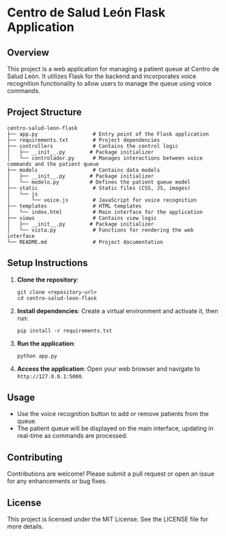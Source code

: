 # Centro de Salud León Flask Application

## Overview
This project is a web application for managing a patient queue at Centro de Salud León. It utilizes Flask for the backend and incorporates voice recognition functionality to allow users to manage the queue using voice commands.

## Project Structure
```
centro-salud-leon-flask
├── app.py                  # Entry point of the Flask application
├── requirements.txt        # Project dependencies
├── controllers             # Contains the control logic
│   ├── __init__.py        # Package initializer
│   └── controlador.py      # Manages interactions between voice commands and the patient queue
├── models                  # Contains data models
│   ├── __init__.py        # Package initializer
│   └── modelo.py          # Defines the patient queue model
├── static                  # Static files (CSS, JS, images)
│   └── js
│       └── voice.js        # JavaScript for voice recognition
├── templates               # HTML templates
│   └── index.html          # Main interface for the application
├── views                   # Contains view logic
│   ├── __init__.py        # Package initializer
│   └── vista.py            # Functions for rendering the web interface
└── README.md               # Project documentation
```

## Setup Instructions
1. **Clone the repository**:
   ```
   git clone <repository-url>
   cd centro-salud-leon-flask
   ```

2. **Install dependencies**:
   Create a virtual environment and activate it, then run:
   ```
   pip install -r requirements.txt
   ```

3. **Run the application**:
   ```
   python app.py
   ```

4. **Access the application**:
   Open your web browser and navigate to `http://127.0.0.1:5000`.

## Usage
- Use the voice recognition button to add or remove patients from the queue.
- The patient queue will be displayed on the main interface, updating in real-time as commands are processed.

## Contributing
Contributions are welcome! Please submit a pull request or open an issue for any enhancements or bug fixes.

## License
This project is licensed under the MIT License. See the LICENSE file for more details.